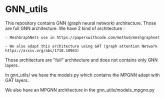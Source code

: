 # GNN_utils

This repository contains GNN (graph neural network) architecture. Those are full GNN architecture.
We have 2 kind of architecture :

    - MeshGraphNets use in https://paperswithcode.com/method/meshgraphnet
    
    - We also adapt this architecture using GAT (graph attention Network https://arxiv.org/abs/1710.10903)

Those architecture are "full" architecture and does not contains only GNN layers.

In gnn_utils/ we have the models.py which contains the MPGNN adapt with GAT layers.

We also have an MPGNN architecture in the gnn_utils/models_mpgnn.py 
